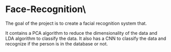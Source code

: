 # Face-Recognition\


The goal of the project is to create a facial recognition system that.

It contains a PCA algorithm to reduce the dimensionality of the data and LDA algorithm to classify the data.
It also has a CNN to classify the data and recognize if the person is in the database or not.